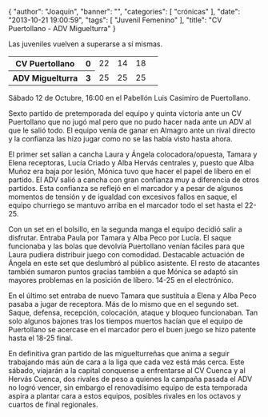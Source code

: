 {
  "author": "Joaquín", 
  "banner": "", 
  "categories": [
    "crónicas"
  ], 
  "date": "2013-10-21 19:00:59", 
  "tags": [
    "Juvenil Femenino"
  ], 
  "title": "CV Puertollano - ADV Miguelturra"
}

Las juveniles vuelven a superarse a sí mismas.

<table>
  <tr>
	<th>CV Puertollano</th><th>0</th>
	<td>22</td><td>14</td><td>18</td><td></td>
  </tr>
  <tr>
	<th>ADV Miguelturra</th><th>3</th>
	<td>25</td><td>25</td><td>25</td><td></td>
  </tr>
</table>

Sábado 12 de Octubre, 16:00 en el Pabellón Luis Casimiro de Puertollano.

Sexto partido de pretemporada del equipo y quinta victoria ante un CV Puertollano que no jugó mal pero que no pudo hacer nada ante un ADV al que le salió todo. El equipo venía de ganar en Almagro ante un rival directo y la confianza las hizo jugar como no se las había visto hasta ahora.

El primer set salían a cancha Laura y Ángela colocadora/opuesta, Tamara y Elena receptoras, Lucía Criado y Alba Hervás centrales y, puesto que Alba Muñoz era baja por lesión, Mónica tuvo que hacer el papel de líbero en el partido. El ADV salió a cancha con gran confianza muy a diferencia de otros partidos. Esta confianza se reflejó en el marcador y a pesar de algunos momentos de tensión y de igualdad con excesivos fallos en saque, el equipo churriego se mantuvo arriba en el marcador todo el set hasta el 22-25.

Con un set en el bolsillo, en la segunda manga el equipo decidió salir a disfrutar. Entraba Paula por Tamara y Alba Peco por Lucía. El saque funcionaba y las bolas que devolvía Puertollano venían fáciles para que Laura pudiera distribuir juego con comodidad. Destacable actuación de Ángela en este set que deslumbró al público asistente. El resto de atacantes también sumaron puntos gracias también a que Mónica se adaptó sin mayores problemas en la posición de líbero. 14-25 en el electrónico.

En el último set entraba de nuevo Tamara que sustituía a Elena y Alba Peco pasaba a jugar de receptora. Más de lo mismo que en el segundo set. Saque, defensa, recepción, colocación, ataque y bloqueo funcionaban. Tan solo algunos bajones tras los tiempos muertos hacían que el equipo de Puertollano se acercase en el marcador pero el buen juego se hizo patente hasta el 18-25 final.

En definitiva gran partido de las miguelturreñas que anima a seguir trabajando más aún de cara a la liga que cada vez está más cerca. Este sábado, viajarán a la capital conquense a enfrentarse al CV Cuenca y al Hervás Cuenca, dos rivales de peso a quienes la campaña pasada el ADV no logró vencer, sin embargo el renovadísimo equipo de esta temporada aspira a plantar cara a estos equipos, posibles rivales en los octavos y cuartos de final regionales.

